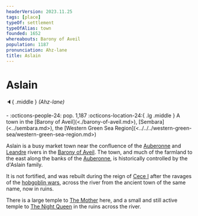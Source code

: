 ```yaml
---
headerVersion: 2023.11.25
tags: [place]
typeOf: settlement
typeOfAlias: town
founded: 1652
whereabouts: Barony of Aveil
population: 1187
pronunciation: Ahz-lane
title: Aslain
---
```

# Aslain
:speaker:{ .middle } *(Ahz-lane)*  
<div class="grid cards ext-narrow-margin ext-one-column" markdown>
-  
    :octicons-people-24: pop. 1,187  
    :octicons-location-24:{ .lg .middle } A town in the [Barony of Aveil](<./barony-of-aveil.md>), [Sembara](<../sembara.md>), the [Western Green Sea Region](<../../../western-green-sea/western-green-sea-region.md>)  
</div>


Aslain is a busy market town near the confluence of the [Auberonne](<../../rivers/wistel-enst-watershed/auberonne.md>) and [Leandre](<../../rivers/wistel-enst-watershed/leandre.md>) rivers in the [Barony of Aveil](<./barony-of-aveil.md>). The town, and much of the farmland to the east along the banks of the [Auberonne](<../../rivers/wistel-enst-watershed/auberonne.md>), is historically controlled by the d'Aslain family.

It is not fortified, and was rebuilt during the reign of [Cece I](<../../../../people/historical-figures/sembaran-royalty/cece-i.md>) after the ravages of the [hobgoblin wars](<../../../../history/third-hobgoblin-war-sembara.md>), across the river from the ancient town of the same name, now in ruins. 

There is a large temple to [The Mother](<../../../../cosmology/gods/incorporeal-gods/mos-numena-pantheon/the-mother.md>) here, and a small and still active temple to [The Night Queen](<../../../../cosmology/gods/incorporeal-gods/mos-numena-pantheon/the-night-queen.md>) in the ruins across the river.